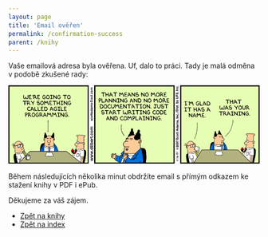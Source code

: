 ```yaml
---
layout: page
title: 'Email ověřen'
permalink: /confirmation-success
parent: /knihy
---
```


Vaše emailová adresa byla ověřena. Uf, dalo to práci.
Tady je malá odměna v podobě zkušené rady:

![Ověřeno](/assets/dilbert-agile.jpg)

Během následujících několika minut obdržíte email s přímým odkazem ke stažení knihy
v PDF i ePub.

Děkujeme za váš zájem.

- [Zpět na knihy](/knihy)
- [Zpět na index](/)
